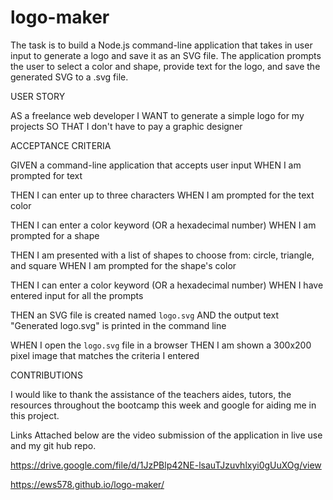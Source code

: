 # logo-maker

The task is to build a Node.js command-line application that takes in user input to generate a logo and save it as an SVG file. The application prompts the user to select a color and shape, provide text for the logo, and save the generated SVG to a .svg file.


USER STORY

AS a freelance web developer
I WANT to generate a simple logo for my projects
SO THAT I don't have to pay a graphic designer

ACCEPTANCE CRITERIA

GIVEN a command-line application that accepts user input
WHEN I am prompted for text

THEN I can enter up to three characters
WHEN I am prompted for the text color

THEN I can enter a color keyword (OR a hexadecimal number)
WHEN I am prompted for a shape

THEN I am presented with a list of shapes to choose from: circle, triangle, and square
WHEN I am prompted for the shape's color

THEN I can enter a color keyword (OR a hexadecimal number)
WHEN I have entered input for all the prompts

THEN an SVG file is created named `logo.svg`
AND the output text "Generated logo.svg" is printed in the command line

WHEN I open the `logo.svg` file in a browser
THEN I am shown a 300x200 pixel image that matches the criteria I entered

CONTRIBUTIONS

I would like to thank the assistance of the teachers aides, tutors, the resources throughout the bootcamp this week and google for aiding me in this project.

Links
Attached below are the video submission of the application in live use and my git hub repo.

https://drive.google.com/file/d/1JzPBlp42NE-lsauTJzuvhlxyi0gUuXOg/view


https://ews578.github.io/logo-maker/
